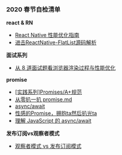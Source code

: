 ### 2020 春节自检清单

**react & RN**
- [React Native 性能优化指南](https://zhuanlan.zhihu.com/p/101919597)
- [进击ReactNative-FlatList源码解析](https://juejin.im/post/5d2f0cde6fb9a07eba2c7269)

**面试系列**
- [从 8 道面试题看浏览器渲染过程与性能优化](https://github.com/webfansplz/article/issues/39)

**promise**
- [[实践系列]Promises/A+规范](https://github.com/webfansplz/article/issues/3)
- [从零扒一扒 promise.md](./从零扒一扒promise.md)
- [async/await](https://github.com/hushicai/hushicai.github.io/issues/31)
- [性感的Promise，拥抱ta然后扒光ta](https://juejin.im/post/5ab20c58f265da23a228fe0f#heading-5)
- [理解 JavaScript 的 async/await](https://segmentfault.com/a/1190000007535316)

**发布订阅vs观察者模式**
- [观察者模式 vs 发布订阅模式](https://zhuanlan.zhihu.com/p/51357583)